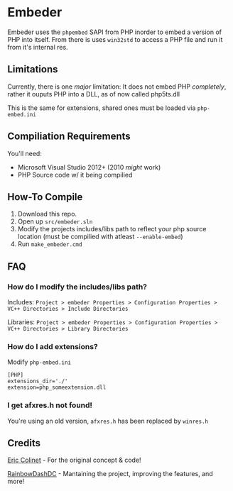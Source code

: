 # Embeder

Embeder uses the `phpembed` SAPI from PHP inorder to embed a version of PHP into itself.
From there is uses `win32std` to access a PHP file and run it from it's internal res.

## Limitations

Currently, there is one *major* limitation: It does not embed PHP *completely*, rather it ouputs PHP into a DLL, as of now called php5ts.dll

This is the same for extensions, shared ones must be loaded via `php-embed.ini`

## Compiliation Requirements
You'll need:

 * Microsoft Visual Studio 2012+ (2010 *might* work)
 * PHP Source code w/ it being compilied

## How-To Compile

1. Download this repo.
2. Open up `src/embeder.sln`
3. Modify the projects includes/libs path to reflect your php source location (must be compilied with atleast `--enable-embed`)
4. Run `make_embeder.cmd`

## FAQ

### How do I modify the includes/libs path?

Includes: `Project > embeder Properties > Configuration Properties > VC++ Directories > Include Directories`

Libraries: `Project > embeder Properties > Configuration Properties > VC++ Directories > Library Directories`

### How do I add extensions?

Modify `php-embed.ini`
     
    [PHP]
    extensions_dir='./'
    extension=php_someextension.dll

### I get afxres.h not found!

You're using an old version, `afxres.h` has been replaced by `winres.h`

## Credits

[Eric Colinet](mailto:e.colinet@laposte.net) - For the original concept & code!

[RainbowDashDC](mailto:rainbowdashdc@mezgrman.de) - Mantaining the project, improving the features, and more!
